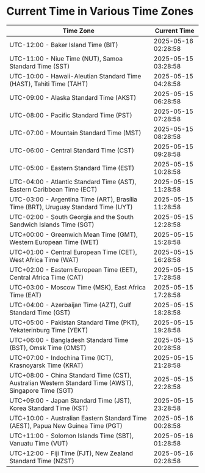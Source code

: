 # Current Time in Various Time Zones

| Time Zone | Current Time |
|-----------|--------------|
| UTC-12:00 - Baker Island Time (BIT) | 2025-05-16 02:28:58 |
| UTC-11:00 - Niue Time (NUT), Samoa Standard Time (SST) | 2025-05-15 03:28:58 |
| UTC-10:00 - Hawaii-Aleutian Standard Time (HAST), Tahiti Time (TAHT) | 2025-05-15 04:28:58 |
| UTC-09:00 - Alaska Standard Time (AKST) | 2025-05-15 06:28:58 |
| UTC-08:00 - Pacific Standard Time (PST) | 2025-05-15 07:28:58 |
| UTC-07:00 - Mountain Standard Time (MST) | 2025-05-15 08:28:58 |
| UTC-06:00 - Central Standard Time (CST) | 2025-05-15 09:28:58 |
| UTC-05:00 - Eastern Standard Time (EST) | 2025-05-15 10:28:58 |
| UTC-04:00 - Atlantic Standard Time (AST), Eastern Caribbean Time (ECT) | 2025-05-15 11:28:58 |
| UTC-03:00 - Argentina Time (ART), Brasília Time (BRT), Uruguay Standard Time (UYT) | 2025-05-15 11:28:58 |
| UTC-02:00 - South Georgia and the South Sandwich Islands Time (SGT) | 2025-05-15 12:28:58 |
| UTC±00:00 - Greenwich Mean Time (GMT), Western European Time (WET) | 2025-05-15 15:28:58 |
| UTC+01:00 - Central European Time (CET), West Africa Time (WAT) | 2025-05-15 16:28:58 |
| UTC+02:00 - Eastern European Time (EET), Central Africa Time (CAT) | 2025-05-15 17:28:58 |
| UTC+03:00 - Moscow Time (MSK), East Africa Time (EAT) | 2025-05-15 17:28:58 |
| UTC+04:00 - Azerbaijan Time (AZT), Gulf Standard Time (GST) | 2025-05-15 18:28:58 |
| UTC+05:00 - Pakistan Standard Time (PKT), Yekaterinburg Time (YEKT) | 2025-05-15 19:28:58 |
| UTC+06:00 - Bangladesh Standard Time (BST), Omsk Time (OMST) | 2025-05-15 20:28:58 |
| UTC+07:00 - Indochina Time (ICT), Krasnoyarsk Time (KRAT) | 2025-05-15 21:28:58 |
| UTC+08:00 - China Standard Time (CST), Australian Western Standard Time (AWST), Singapore Time (SGT) | 2025-05-15 22:28:58 |
| UTC+09:00 - Japan Standard Time (JST), Korea Standard Time (KST) | 2025-05-15 23:28:58 |
| UTC+10:00 - Australian Eastern Standard Time (AEST), Papua New Guinea Time (PGT) | 2025-05-16 00:28:58 |
| UTC+11:00 - Solomon Islands Time (SBT), Vanuatu Time (VUT) | 2025-05-16 01:28:58 |
| UTC+12:00 - Fiji Time (FJT), New Zealand Standard Time (NZST) | 2025-05-16 02:28:58 |

